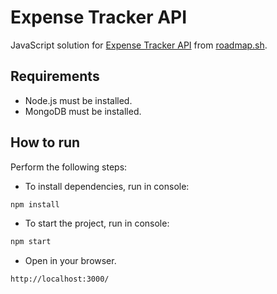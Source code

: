 # Expense Tracker API

JavaScript solution for [Expense Tracker API](https://roadmap.sh/projects/expense-tracker-api) from [roadmap.sh](https://roadmap.sh/).

## Requirements

- Node.js must be installed.
- MongoDB must be installed.

## How to run

Perform the following steps:

- To install dependencies, run in console:

```bash
npm install
```

- To start the project, run in console:

```bash
npm start
```

- Open in your browser.

```bash
http://localhost:3000/
```
